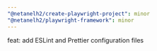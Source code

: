 ```yaml
---
"@netanelh2/create-playwright-project": minor
"@netanelh2/playwright-framework": minor
---
```


feat: add ESLint and Prettier configuration files

